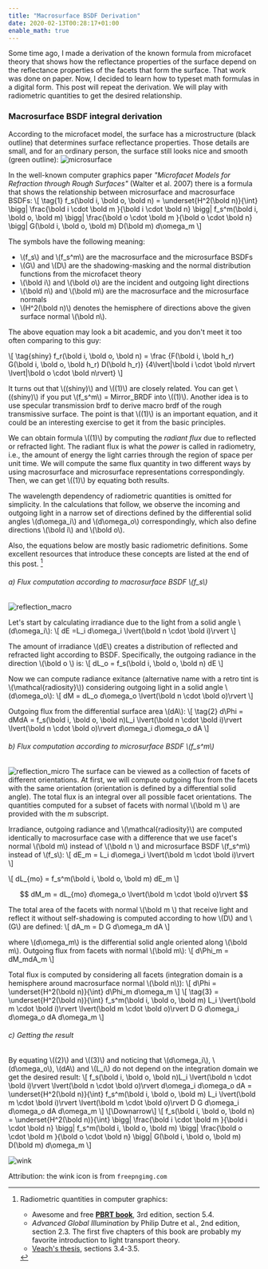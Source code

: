 ```yaml
---
title: "Macrosurface BSDF Derivation"
date: 2020-02-13T00:28:17+01:00
enable_math: true
---
```


Some time ago, I made a derivation of the known formula from microfacet theory that shows how the reflectance properties of the surface depend on the reflectance properties of the facets that form the surface. That work was done on paper. Now, I decided to learn how to typeset math formulas in a digital form. This post will repeat the derivation. We will play with radiometric quantities to get the desired relationship.

### Macrosurface BSDF integral derivation
According to the microfacet model, the surface has a microstructure (black outline) that determines surface reflectance properties. Those details are small, and for an ordinary person, the surface still looks nice and smooth (green outline):
![microsurface](/math-test/microsurface.png#center)

In the well-known computer graphics paper *"Microfacet Models for Refraction through Rough Surfaces"* (Walter et al. 2007) there is a formula that shows the relationship between microsurface and macrosurface BSDFs:
\\[ \tag{1} f_s(\bold i, \bold o, \bold n) = 
   \underset{H^2(\bold n)}{\int} \bigg| \frac{\bold i \cdot \bold m }{\bold i \cdot \bold n} \bigg|
   f_s^m(\bold i, \bold o, \bold m)
   \bigg| \frac{\bold o \cdot \bold m }{\bold o \cdot \bold n} \bigg|
   G(\bold i, \bold o, \bold m) D(\bold m) d\omega_m
\\]

The symbols have the following meaning:
* \\(f_s\\) and \\(f_s^m\\) are the macrosurface and the microsurface BSDFs
* \\(G\\) and \\(D\\) are the shadowing-masking and the normal distribution functions from the microfacet theory
* \\(\bold i\\) and \\(\bold o\\) are the incident and outgoing light directions
* \\(\bold n\\)  and \\(\bold m\\) are the macrosurface and the microsurface normals
* \\(H^2(\bold n)\\) denotes the hemisphere of directions above the given surface normal \\(\bold n\\).

The above equation may look a bit academic, and you don't meet it too often comparing to this guy:

\\[ \tag{shiny} f_r(\bold i, \bold o, \bold n) = \frac
   {F(\bold i, \bold h_r) G(\bold i, \bold o, \bold h_r) D(\bold h_r)}
   {4\lvert|\bold i \cdot \bold n\rvert \lvert|\bold o \cdot \bold n\rvert}
 \\]

 It turns out that \\((shiny)\\) and \\((1)\\) are closely related. You can get \\((shiny)\\) if you put \\(f_s^m\\) = Mirror_BRDF into \\((1)\\). Another idea is to use specular transmission brdf to derive macro brdf of the rough transmissive surface. The point is that \\((1)\\) is an important equation, and it could be an interesting exercise to get it from the basic principles.

We can obtain formula \\((1)\\) by computing the *radiant flux* due to reflected or refracted light. The radiant flux is what the *power* is called in radiometry, i.e., the amount of energy the light carries through the region of space per unit time. We will compute the same flux quantity in two different ways by using macrosurface and microsurface representations correspondingly. Then, we can get \\((1)\\) by equating both results.

The wavelength dependency of radiometric quantities is omitted for simplicity. In the calculations that follow, we observe the incoming and outgoing light in a narrow set of directions defined by the differential solid angles \\(d\omega_i\\) and \\(d\omega_o\\) correspondingly, which also define directions \\(\bold i\\) and \\(\bold o\\).

Also, the equations below are mostly basic radiometric definitions. Some excellent resources that introduce these concepts are listed at the end of this post. [^1]

###### a) Flux computation according to macrosurface BSDF \\(f_s\\)

![reflection_macro](/math-test/reflection_macro.png#center)

Let's start by calculating irradiance due to the light from a solid angle \\(d\omega_i\\):
\\[ dE =L_i d\omega_i \lvert(\bold n \cdot \bold i)\rvert \\]

The amount of irradiance \\(dE\\) creates a distribution of reflected and refracted light according to BSDF. Specifically, the outgoing radiance in the direction \\(\bold o \\) is:
\\[ dL_o = f_s(\bold i, \bold o, \bold n) dE \\]

Now we can compute radiance exitance (alternative name with a retro tint is \\(\mathcal{radiosity}\\)) considering outgoing light in a solid angle \\(d\omega_o\\):
\\[ dM = dL_o d\omega_o \lvert(\bold n \cdot \bold o)\rvert \\]

Outgoing flux from the differential surface area \\(dA\\):
\\[ \tag{2} d\Phi = dMdA = f_s(\bold i, \bold o, \bold n)L_i
   \lvert(\bold n \cdot \bold i)\rvert
   \lvert(\bold n \cdot \bold o)\rvert
   d\omega_i d\omega_o dA \\]

###### b) Flux computation according to microsurface BSDF \\(f_s^m\\)

![reflection_micro](/math-test/reflection_micro.png#center)
The surface can be viewed as a collection of facets of different orientations. At first, we will compute outgoing flux from the facets with the same orientation (orientation is defined by a differential solid angle). The total flux is an integral over all possible facet orientations. The quantities computed for a subset of facets with normal \\(\bold m \\) are provided with the *m* subscript.

Irradiance, outgoing radiance and \\(\mathcal{radiosity}\\) are computed identically to macrosurface case with a difference that we use facet's normal \\(\bold m\\) instead of \\(\bold n \\) and microsurface BSDF \\(f_s^m\\) instead of \\(f_s\\):
\\[ dE_m = L_i d\omega_i \lvert(\bold m \cdot \bold i)\rvert \\]

\\[ dL_{mo} = f_s^m(\bold i, \bold o, \bold m) dE_m \\]

$$ dM_m = dL_{mo} d\omega_o \lvert(\bold m \cdot \bold o)\rvert $$

The total area of the facets with normal \\(\bold m \\) that receive light and reflect it without self-shadowing is computed according to how \\(D\\) and \\(G\\) are defined:
\\[ dA_m = D G d\omega_m dA \\]

where \\(d\omega_m\\) is the differential solid angle oriented along \\(\bold m\\). Outgoing flux from facets with normal \\(\bold m\\):
\\[ d\Phi_m = dM_mdA_m \\]

Total flux is computed by considering all facets (integration domain is a hemisphere around macrosurface normal \\(\bold n\\)):
\\[ d\Phi = \underset{H^2(\bold n)}{\int} d\Phi_m d\omega_m \\]
\\[ \tag{3}  = \underset{H^2(\bold n)}{\int} f_s^m(\bold i, \bold o, \bold m) L_i
   \lvert(\bold m \cdot \bold i)\rvert
   \lvert(\bold m \cdot \bold o)\rvert
   D G
   d\omega_i d\omega_o dA d\omega_m \\]

###### c) Getting the result

By equating \\((2)\\) and \\((3)\\) and noticing that \\(d\omega_i\\), \\(d\omega_o\\), \\(dA\\) and \\(L_i\\) do not depend on the integration domain we get the desired result:
\\[ f_s(\bold i, \bold o, \bold n)L_i
   \lvert(\bold n \cdot \bold i)\rvert
   \lvert(\bold n \cdot \bold o)\rvert
   d\omega_i d\omega_o dA = 
   \underset{H^2(\bold n)}{\int} f_s^m(\bold i, \bold o, \bold m) L_i
   \lvert(\bold m \cdot \bold i)\rvert
   \lvert(\bold m \cdot \bold o)\rvert
   D G
   d\omega_i d\omega_o dA d\omega_m
\\]
\\[\Downarrow\\]
\\[ f_s(\bold i, \bold o, \bold n) = 
   \underset{H^2(\bold n)}{\int} \bigg| \frac{\bold i \cdot \bold m }{\bold i \cdot \bold n} \bigg|
   f_s^m(\bold i, \bold o, \bold m)
   \bigg| \frac{\bold o \cdot \bold m }{\bold o \cdot \bold n} \bigg|
   G(\bold i, \bold o, \bold m) D(\bold m) d\omega_m
\\]

![wink](/math-test/wink.png#center)

Attribution: the wink icon is from `freepngimg.com`

[^1]: Radiometric quantities in computer graphics:
    * Awesome and free **[PBRT book](http://www.pbr-book.org/3ed-2018/Color_and_Radiometry/Radiometry.html)**, 3rd edition, section 5.4.
    * *Advanced Global Illumination* by Philip Dutre et al., 2nd edition, section 2.3. The first five chapters of this book are probably my favorite introduction to light transport theory.
    * [Veach's thesis](https://graphics.stanford.edu/papers/veach_thesis/thesis-bw.pdf), sections 3.4-3.5.



